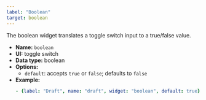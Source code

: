```yaml
---
label: "Boolean"
target: boolean
---
```


The boolean widget translates a toggle switch input to a true/false value.

- **Name:** `boolean`
- **UI:** toggle switch
- **Data type:** boolean
- **Options:**
  - `default`: accepts `true` or `false`; defaults to `false`
- **Example:**
    ```yaml
    - {label: "Draft", name: "draft", widget: "boolean", default: true}
    ```
